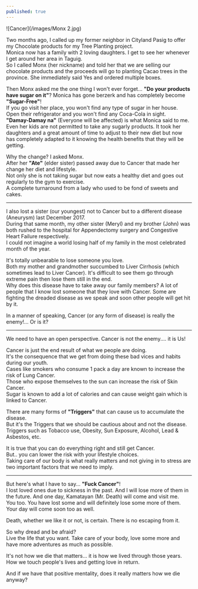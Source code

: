 ```yaml
---
published: true
---
```

![Cancer](/images/Monx 2.jpg)

Two months ago, I called up my former neighbor in Cityland Pasig to offer my Chocolate products for my Tree Planting project.   
Monica now has a family with 2 loving daughters. I get to see her whenever I get around her area in Taguig.   
So I called Monx (her nickname) and told her that we are selling our chocolate products and the proceeds will go to planting Cacao trees in the province.
She immediately said Yes and ordered multiple boxes. 

Then Monx asked me the one thing I won't ever forget... **"Do your products have sugar on it"**?  Monica has gone berzerk and has completely become **"Sugar-Free"**!   
If you go visit her place, you won't find any type of sugar in her house. Open their refrigerator and you won't find any Coca-Cola in sight.   
**"Damay-Damay na"** (Everyone will be affected) is what Monica said to me.   
Even her kids are not permitted to take any sugarly products. 
It took her daughters and a great amount of time to adjust to their new diet but now has completely adapted to it knowing the health benefits that they will be getting. 

Why the change? I asked Monx.   
After her **"Ate"** (elder sister) passed away due to Cancer that made her change her diet and lifestyle.   
Not only she is not taking sugar but now eats a healthy diet and goes out regularly to the gym to exercise.   
A complete turnaround from a lady who used to be fond of sweets and cakes.

------------------------------------------------------------------------

I also lost a sister (our youngest) not to Cancer but to a different disease (Aneurysm) last December 2017.   
During that same month, my other sister (Meryl) and my brother (John) was both rushed to the hospital for Appendectomy surgery and Congestive Heart Failure respectively.   
I could not imagine a world losing half of my family in the most celebrated month of the year.

It's totally unbearable to lose someone you love.   
Both my mother and grandmother succumbed to Liver Cirrhosis (which sometimes lead to Liver Cancer).
It's difficult to see them go through extreme pain then lose them still in the end.   
Why does this disease have to take away our family members? A lot of people that I know lost someone that they love with Cancer. Some are fighting the dreaded disease as we speak and soon other people will get hit by it. 

In a manner of speaking, Cancer (or any form of disease) is really the enemy!... Or is it?

-------------------------------------------------------------------------------

We need to have an open perspective. Cancer is not the enemy....  it is Us!

Cancer is just the end result of what we people are doing.   
It's the consequence that we get from doing these bad vices and habits during our youth.   
Cases like smokers who consume 1 pack a day are known to increase the risk of Lung Cancer.   
Those who expose themselves to the sun can increase the risk of Skin Cancer.   
Sugar is known to add a lot of calories and can cause weight gain which is linked to Cancer.

There are many forms of **"Triggers"** that can cause us to accumulate the disease.   
But it's the Triggers that we should be cautious about and not the disease.
Triggers such as Tobacco use, Obesity, Sun Exposure, Alcohol, Lead & Asbestos, etc.

It is true that you can do everything right and still get Cancer.   
But.. you can lower the risk with your lifestyle choices.   
Taking care of our body is what really matters and not giving in to stress are two important factors that we need to imply. 

------------------------------------------------------------------------------

But here's what I have to say... **"Fuck Cancer"**!   
I lost loved ones due to sickness in the past. And I will lose more of them in the future. And one day, Kamatayan (Mr. Death) will come and visit me.   
You too. You have lost some and will definitely lose some more of them. Your day will come soon too as well.

Death, whether we like it or not, is certain. There is no escaping from it.

So why dread and be afraid?   
Live the life that you want. Take care of your body, love some more and have more adventures as much as possible. 

It's not how we die that matters... it is how we lived through those years. How we touch people's lives and getting love in return.

And if we have that positive mentality, does it really matters how we die anyway?

 
